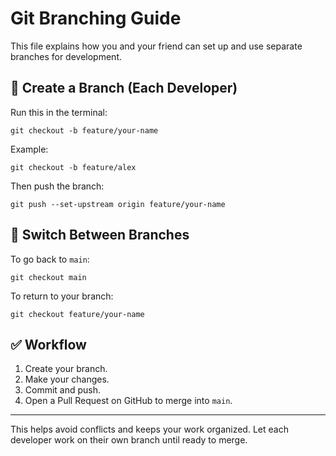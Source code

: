 # Git Branching Guide

This file explains how you and your friend can set up and use separate branches for development.

## 👥 Create a Branch (Each Developer)
Run this in the terminal:

```
git checkout -b feature/your-name
```

Example:
```
git checkout -b feature/alex
```

Then push the branch:
```
git push --set-upstream origin feature/your-name
```

## 🔄 Switch Between Branches
To go back to `main`:
```
git checkout main
```

To return to your branch:
```
git checkout feature/your-name
```

## ✅ Workflow
1. Create your branch.
2. Make your changes.
3. Commit and push.
4. Open a Pull Request on GitHub to merge into `main`.

---

This helps avoid conflicts and keeps your work organized. Let each developer work on their own branch until ready to merge.

